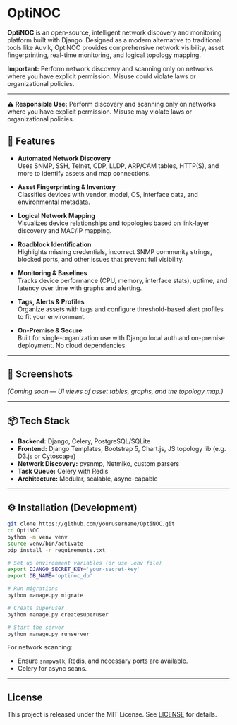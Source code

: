 # OptiNOC

**OptiNOC** is an open-source, intelligent network discovery and monitoring platform built with Django. Designed as a modern alternative to traditional tools like Auvik, OptiNOC provides comprehensive network visibility, asset fingerprinting, real-time monitoring, and logical topology mapping.

**Important:** Perform network discovery and scanning only on networks where you have explicit permission. Misuse could violate laws or organizational policies.

---

**⚠️ Responsible Use:** Perform discovery and scanning only on networks where you have explicit permission. Misuse may violate laws or organizational policies.

## 🚀 Features

- **Automated Network Discovery**  
  Uses SNMP, SSH, Telnet, CDP, LLDP, ARP/CAM tables, HTTP(S), and more to identify assets and map connections.

- **Asset Fingerprinting & Inventory**  
  Classifies devices with vendor, model, OS, interface data, and environmental metadata.

- **Logical Network Mapping**  
  Visualizes device relationships and topologies based on link-layer discovery and MAC/IP mapping.

- **Roadblock Identification**  
  Highlights missing credentials, incorrect SNMP community strings, blocked ports, and other issues that prevent full visibility.

- **Monitoring & Baselines**  
  Tracks device performance (CPU, memory, interface stats), uptime, and latency over time with graphs and alerting.

- **Tags, Alerts & Profiles**  
  Organize assets with tags and configure threshold-based alert profiles to fit your environment.

- **On-Premise & Secure**  
  Built for single-organization use with Django local auth and on-premise deployment. No cloud dependencies.

---

## 📸 Screenshots

*(Coming soon — UI views of asset tables, graphs, and the topology map.)*

---

## 📦 Tech Stack

- **Backend:** Django, Celery, PostgreSQL/SQLite  
- **Frontend:** Django Templates, Bootstrap 5, Chart.js, JS topology lib (e.g. D3.js or Cytoscape)  
- **Network Discovery:** pysnmp, Netmiko, custom parsers  
- **Task Queue:** Celery with Redis  
- **Architecture:** Modular, scalable, async-capable

---

## ⚙️ Installation (Development)

```bash
git clone https://github.com/yourusername/OptiNOC.git
cd OptiNOC
python -m venv venv
source venv/bin/activate
pip install -r requirements.txt

# Set up environment variables (or use .env file)
export DJANGO_SECRET_KEY='your-secret-key'
export DB_NAME='optinoc_db'

# Run migrations
python manage.py migrate

# Create superuser
python manage.py createsuperuser

# Start the server
python manage.py runserver
```


For network scanning:

* Ensure `snmpwalk`, Redis, and necessary ports are available.
* Celery for async scans.

---

## License

This project is released under the MIT License. See [LICENSE](LICENSE) for details.



